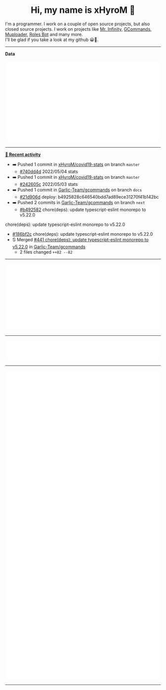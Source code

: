 <p align="center">
    <!-- <img src="https://avatars.githubusercontent.com/u/56601352" width="192" alt="hyro's pfp" /> -->
    <h1 align="center">Hi, my name is xHyroM 👋</h1>
</p>

I'm a programmer. I work on a couple of open source projects, but also closed source projects. I work on projects like [Mr. Infinity](https://discord.com/oauth2/authorize?client_id=720321585625694239&scope=bot%20applications.commands&permissions=8&redirect_uri=https://blobs.gq/imanager&prompt=consent&response_type=code), [GCommands](https://github.com/Garlic-Team/GCommands), [Muploader](https://github.com/xHyroM/Muploder), [Roles Bot](https://github.com/xHyroM/roles-bot) and many more.  
I'll be glad if you take a look at my github 😀👀.

___
**Data**

<img src="https://github.com/xHyroM/xHyroM/blob/master/.cache/base.svg">

___

**[📰 Recent activity](https://github.com/xHyroM)**
* ➡️ Pushed 1 commit in [xHyroM/covid19-stats](https://github.com/xHyroM/covid19-stats) on branch `master`
  * [#740dd4d](https://github.com/xHyroM/covid19-stats/commit/740dd4d) 2022/05/04 stats
* ➡️ Pushed 1 commit in [xHyroM/covid19-stats](https://github.com/xHyroM/covid19-stats) on branch `master`
  * [#242605c](https://github.com/xHyroM/covid19-stats/commit/242605c) 2022/05/03 stats
* ➡️ Pushed 1 commit in [Garlic-Team/gcommands](https://github.com/Garlic-Team/gcommands) on branch `docs`
  * [#21d906d](https://github.com/Garlic-Team/gcommands/commit/21d906d) deploy: b4925828c646540bdd7ad89ece31270f41b142bc
* ➡️ Pushed 2 commits in [Garlic-Team/gcommands](https://github.com/Garlic-Team/gcommands) on branch `next`
  * [#b492582](https://github.com/Garlic-Team/gcommands/commit/b492582) chore(deps): update typescript-eslint monorepo to v5.22.0

chore(deps): update typescript-eslint monorepo to v5.22.0
  * [#186bf2c](https://github.com/Garlic-Team/gcommands/commit/186bf2c) chore(deps): update typescript-eslint monorepo to v5.22.0
* 🔃 Merged [#441 chore(deps): update typescript-eslint monorepo to v5.22.0](https://github.com/Garlic-Team/gcommands/pull/441) in [Garlic-Team/gcommands](https://github.com/Garlic-Team/gcommands)
  * 2 files changed `++82 --82`


___

<img src="https://github.com/xHyroM/xHyroM/blob/master/.cache/isocalendar.svg">

___

<img src="https://github.com/xHyroM/xHyroM/blob/master/.cache/languages.svg">

___

<img src="https://github.com/xHyroM/xHyroM/blob/master/.cache/achievements.svg">

___
